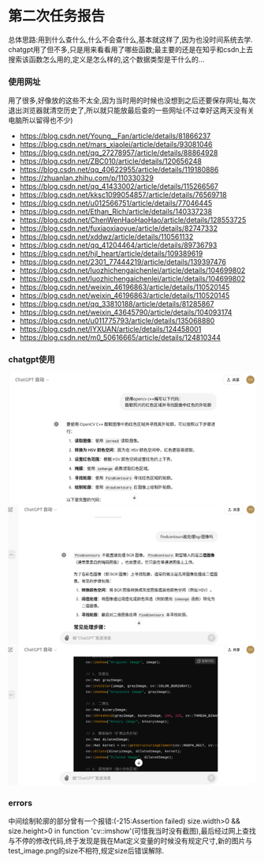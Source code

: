 # 第二次任务报告

总体思路:用到什么查什么,什么不会查什么,基本就这样了,因为也没时间系统去学.
chatgpt用了但不多,只是用来看看用了哪些函数;最主要的还是在知乎和csdn上去搜索该函数怎么用的,定义是怎么样的,这个数据类型是干什么的...

### 使用网址

用了很多,好像放的这些不太全,因为当时用的时候也没想到之后还要保存网址,每次退出浏览器就清空历史了,所以就只能放最后查的一些网址(不过幸好这两天没有关电脑所以留得也不少)

- https://blog.csdn.net/Young__Fan/article/details/81866237
- https://blog.csdn.net/mars_xiaolei/article/details/93081046
- https://blog.csdn.net/qq_27278957/article/details/88864928
- https://blog.csdn.net/ZBC010/article/details/120656248
- https://blog.csdn.net/qq_40622955/article/details/119180886
- https://zhuanlan.zhihu.com/p/110330329
- https://blog.csdn.net/qq_41433002/article/details/115266567
- https://blog.csdn.net/kksc1099054857/article/details/76569718
- https://blog.csdn.net/u012566751/article/details/77046445
- https://blog.csdn.net/Ethan_Rich/article/details/140337238
- https://blog.csdn.net/ChenWenHaoHaoHao/article/details/128553725
- https://blog.csdn.net/fuxiaoxiaoyue/article/details/82747332
- https://blog.csdn.net/xddwz/article/details/110561132
- https://blog.csdn.net/qq_41204464/article/details/89736793
- https://blog.csdn.net/hjl_heart/article/details/109389619
- https://blog.csdn.net/2301_77444219/article/details/139397476
- https://blog.csdn.net/luozhichengaichenlei/article/details/104699802
- https://blog.csdn.net/luozhichengaichenlei/article/details/104699802
- https://blog.csdn.net/weixin_46196863/article/details/110520145
- https://blog.csdn.net/weixin_46196863/article/details/110520145
- https://blog.csdn.net/qq_33810188/article/details/81285867
- https://blog.csdn.net/weixin_43645790/article/details/104093174
- https://blog.csdn.net/u011775793/article/details/135068880
- https://blog.csdn.net/IYXUAN/article/details/124458001
- https://blog.csdn.net/m0_50616665/article/details/124810344

### chatgpt使用

![alt text](<截图 2024-09-22 11-26-09.png>) ![alt text](<截图 2024-09-22 11-26-34.png>) ![alt text](<截图 2024-09-22 11-27-02.png>)

### errors

中间绘制轮廓的部分曾有一个报错:(-215:Assertion failed) size.width>0 && size.height>0 in function 'cv::imshow'(可惜我当时没有截图),最后经过网上查找与不停的修改代码,终于发现是我在Mat定义变量的时候没有规定尺寸,新的图片与test_image.png的size不相符,规定size后错误解除.

